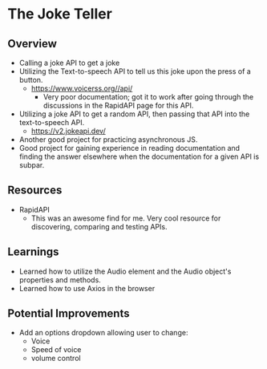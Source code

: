 # The Joke Teller

## Overview
- Calling a joke API to get a joke
- Utilizing the Text-to-speech API to tell us this joke upon the press of a button.
	- https://www.voicerss.org//api/ 
        - Very poor documentation; got it to work after going through the discussions in the RapidAPI page for this API.
- Utilizing a joke API to get a random API, then passing that API into the text-to-speech API.
    - https://v2.jokeapi.dev/ 
- Another good project for practicing asynchronous JS. 
- Good project for gaining experience in reading documentation and finding the answer elsewhere when the documentation for a given API is subpar.

## Resources
- RapidAPI
    - This was an awesome find for me. Very cool resource for discovering, comparing and testing APIs.

## Learnings
- Learned how to utilize the Audio element and the Audio object's properties and methods. 
- Learned how to use Axios in the browser


## Potential Improvements
- Add an options dropdown allowing user to change:
    - Voice
    - Speed of voice
    - volume control


